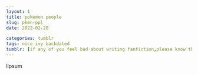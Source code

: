 ```yaml
---
layout: 1
title: pokémon people
slug: pkmn-ppl
date: 2022-02-28

categories: tumblr
tags: nico ivy backdated
tumblr: [if any of you feel bad about writing fanfiction,please know that some of my most developed ocs are fandom-related,"edit April 2017: WOWZERS"]
---
```

lipsum